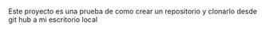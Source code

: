Este proyecto es una prueba de como crear un repositorio y clonarlo desde git hub a mi escritorio local
